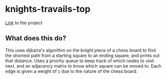# knights-travails-top

[Link](https://www.theodinproject.com/lessons/javascript-knights-travails) to the project

## What does this do?

This uses dijkstra's algorithm on the knight piece of a chess board to find the 
shortest path from a starting square to an ending square, and prints out that 
distance. Uses a priority queue to keep track of which nodes to visit next, and 
an adjacency matrix to know which square can be moved to. Each edge is given a 
weight of `1` due to the nature of the chess board.
